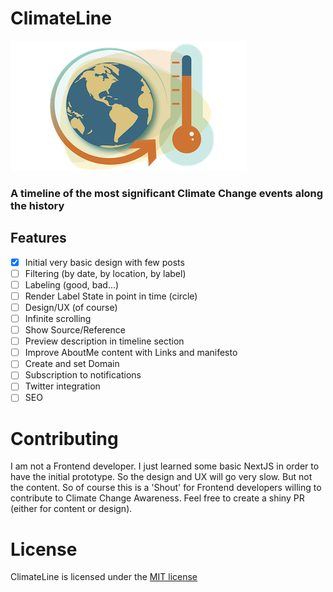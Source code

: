 # ClimateLine

![](./public/images/readme_profile.png)

### A timeline of the most significant Climate Change events along the history

## Features

- [x] Initial very basic design with few posts
- [ ] Filtering (by date, by location, by label)
- [ ] Labeling (good, bad...)
- [ ] Render Label State in point in time (circle)
- [ ] Design/UX (of course)
- [ ] Infinite scrolling
- [ ] Show Source/Reference
- [ ] Preview description in timeline section
- [ ] Improve AboutMe content with Links and manifesto
- [ ] Create and set Domain
- [ ] Subscription to notifications
- [ ] Twitter integration
- [ ] SEO

# Contributing

I am not a Frontend developer. I just learned some basic NextJS in order to have the initial prototype. So the design and UX will go very slow. But not the content. So of course this is a 'Shout' for Frontend developers willing to contribute to Climate Change Awareness. Feel free to create a shiny PR (either for content or design).

# License

ClimateLine is licensed under the [MIT license](https://github.com/margostino/climateline/blob/master/LICENSE)
